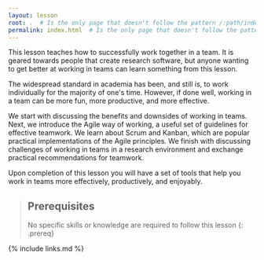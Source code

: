 ```yaml
---
layout: lesson
root: .  # Is the only page that doesn't follow the pattern /:path/index.html
permalink: index.html  # Is the only page that doesn't follow the pattern /:path/index.html
---
```


This lesson teaches how to successfully work together in a team.
It is geared towards people that create research software,
but anyone wanting to get better at working in teams can learn something from this lesson.

The widespread standard in academia has been, and still is,
to work individually for the majority of one's time.
However, if done well, working in a team can be
more fun, more productive, and more effective.

We start with discussing the benefits and downsides of working in teams.
Next, we introduce the Agile way of working, a useful set of guidelines for effective teamwork.
We learn about Scrum and Kanban, which are popular practical implementations of the Agile principles.
We finish with discussing challenges of working in teams in a research environment and
exchange practical recommendations for teamwork.

Upon completion of this lesson you will have a set of tools that help you
work in teams more effectively, productively, and enjoyably.

> ## Prerequisites
>
> No specific skills or knowledge are required to follow this lesson
{: .prereq}

{% include links.md %}
